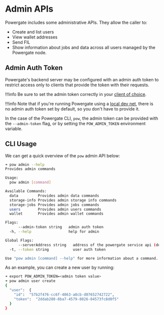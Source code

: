# Admin APIs

Powergate includes some administrative APIs. They allow the caller to:

* Create and list users
* View wallet addresses
* Send FIL
* Show information about jobs and data across all users managed by the Powergate node.

## Admin Auth Token

Powergate's backend server may be configured with an admin auth token to restrict access only to clients that provide the token with their requests.

!!!info
    Be sure to set the admin token correctly in your [client of choice](/powergate/#powergate-apis).

!!!info
    Note that if you're running Powergate using a [local dev net](/powergate/localnet/#localnet-with-powergate), there is no admin auth token set by default, so you don't have to provide it.
 
In the case of the Powergate CLI, `pow`, the admin token can be provided with the `--admin-token` flag, or by setting the `POW_ADMIN_TOKEN` environment variable.

## CLI Usage

We can get a quick overview of the `pow` admin API below:

```bash
➜ pow admin --help
Provides admin commands

Usage:
  pow admin [command]

Available Commands:
  data         Provides admin data commands
  storage-info Provides admin storage info commands
  storage-jobs Provides admin jobs commands
  users        Provides admin users commands
  wallet       Provides admin wallet commands

Flags:
      --admin-token string   admin auth token
  -h, --help                 help for admin

Global Flags:
      --serverAddress string   address of the powergate service api (default "127.0.0.1:5002")
  -t, --token string           user auth token

Use "pow admin [command] --help" for more information about a command.
```

As an example, you can create a new user by running:

```bash
➜ export POW_ADMIN_TOKEN=<admin token value>
➜ pow admin user create
{
  "user":  {
    "id":  "57b2f476-cc6f-4063-a8cb-d07652742722",
    "token":  "2ddab280-8ba7-4579-8026-04573fc8d0f5"
  }
}
```
